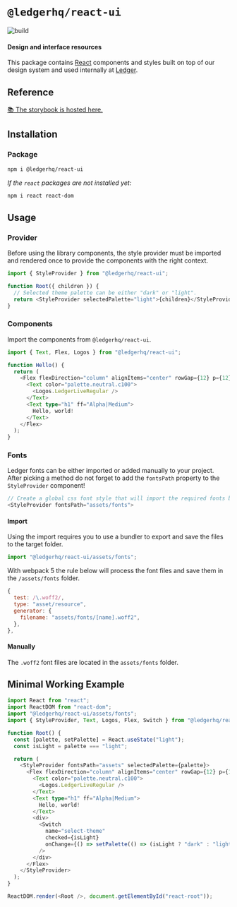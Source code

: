 # `@ledgerhq/react-ui`

![build](https://github.com/LedgerHQ/ui/actions/workflows/react.yml/badge.svg)

#### Design and interface resources

This package contains [React](https://reactjs.org/) components and styles built on top of our design system and used internally at [Ledger](https://www.ledger.com/).

## Reference

[📚 The storybook is hosted here.](https://ledger-live-ui-react.vercel.app/)

## Installation

### Package

```sh
npm i @ledgerhq/react-ui
```

_If the `react` packages are not installed yet:_

```sh
npm i react react-dom
```

## Usage

### Provider

Before using the library components, the style provider must be imported and rendered once to provide the components with the right context.

```ts
import { StyleProvider } from "@ledgerhq/react-ui";

function Root({ children }) {
  // Selected theme palette can be either "dark" or "light".
  return <StyleProvider selectedPalette="light">{children}</StyleProvider>;
}
```

### Components

Import the components from `@ledgerhq/react-ui`.

```ts
import { Text, Flex, Logos } from "@ledgerhq/react-ui";

function Hello() {
  return (
    <Flex flexDirection="column" alignItems="center" rowGap={12} p={12}>
      <Text color="palette.neutral.c100">
        <Logos.LedgerLiveRegular />
      </Text>
      <Text type="h1" ff="Alpha|Medium">
        Hello, world!
      </Text>
    </Flex>
  );
}
```

### Fonts

Ledger fonts can be either imported or added manually to your project.
After picking a method do not forget to add the `fontsPath` property to the `StyleProvider` component!

```ts
// Create a global css font style that will import the required fonts based on the fontsPath prefix.
<StyleProvider fontsPath="assets/fonts">
```

#### Import

Using the import requires you to use a bundler to export and save the files to the target folder.

```js
import "@ledgerhq/react-ui/assets/fonts";
```

With webpack 5 the rule below will process the font files and save them in the `/assets/fonts` folder.

```js
{
  test: /\.woff2/,
  type: "asset/resource",
  generator: {
    filename: "assets/fonts/[name].woff2",
  },
},
```

#### Manually

The `.woff2` font files are located in the `assets/fonts` folder.

## Minimal Working Example

```ts
import React from "react";
import ReactDOM from "react-dom";
import "@ledgerhq/react-ui/assets/fonts";
import { StyleProvider, Text, Logos, Flex, Switch } from "@ledgerhq/react-ui";

function Root() {
  const [palette, setPalette] = React.useState("light");
  const isLight = palette === "light";

  return (
    <StyleProvider fontsPath="assets" selectedPalette={palette}>
      <Flex flexDirection="column" alignItems="center" rowGap={12} p={12}>
        <Text color="palette.neutral.c100">
          <Logos.LedgerLiveRegular />
        </Text>
        <Text type="h1" ff="Alpha|Medium">
          Hello, world!
        </Text>
        <div>
          <Switch
            name="select-theme"
            checked={isLight}
            onChange={() => setPalette(() => (isLight ? "dark" : "light"))}
          />
        </div>
      </Flex>
    </StyleProvider>
  );
}

ReactDOM.render(<Root />, document.getElementById("react-root"));
```
